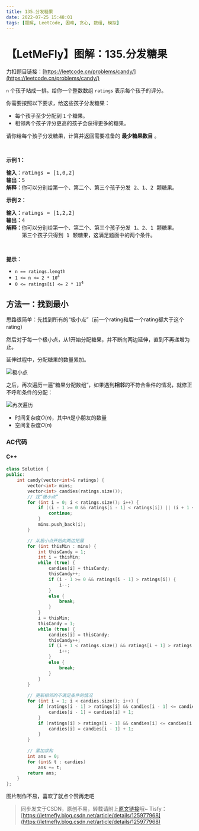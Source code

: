 ```yaml
---
title: 135.分发糖果
date: 2022-07-25 15:48:01
tags: [题解, LeetCode, 困难, 贪心, 数组, 模拟]
---
```


# 【LetMeFly】图解：135.分发糖果

力扣题目链接：[https://leetcode.cn/problems/candy/](https://leetcode.cn/problems/candy/)

<p><code>n</code> 个孩子站成一排。给你一个整数数组 <code>ratings</code> 表示每个孩子的评分。</p>

<p>你需要按照以下要求，给这些孩子分发糖果：</p>

<ul>
	<li>每个孩子至少分配到 <code>1</code> 个糖果。</li>
	<li>相邻两个孩子评分更高的孩子会获得更多的糖果。</li>
</ul>

<p>请你给每个孩子分发糖果，计算并返回需要准备的 <strong>最少糖果数目</strong> 。</p>

<p>&nbsp;</p>

<p><strong>示例&nbsp;1：</strong></p>

<pre>
<strong>输入：</strong>ratings = [1,0,2]
<strong>输出：</strong>5
<strong>解释：</strong>你可以分别给第一个、第二个、第三个孩子分发 2、1、2 颗糖果。
</pre>

<p><strong>示例&nbsp;2：</strong></p>

<pre>
<strong>输入：</strong>ratings = [1,2,2]
<strong>输出：</strong>4
<strong>解释：</strong>你可以分别给第一个、第二个、第三个孩子分发 1、2、1 颗糖果。
     第三个孩子只得到 1 颗糖果，这满足题面中的两个条件。</pre>

<p>&nbsp;</p>

<p><strong>提示：</strong></p>

<ul>
	<li><code>n == ratings.length</code></li>
	<li><code>1 &lt;= n &lt;= 2 * 10<sup>4</sup></code></li>
	<li><code>0 &lt;= ratings[i] &lt;= 2 * 10<sup>4</sup></code></li>
</ul>


    
## 方法一：找到最小

思路很简单：先找到所有的“极小点”（前一个rating和后一个rating都大于这个rating）

然后对于每一个极小点，从$1$开始分配糖果，并不断向两边延伸，直到不再递增为止。

延伸过程中，分配糖果的数量累加。

![极小点](https://cors.tisfy.eu.org/https://img-blog.csdnimg.cn/5a567f411b9e4bf1ba62dd787515bdad.png#pic_center)

之后，再次遍历一遍“糖果分配数组”，如果遇到**相邻**的不符合条件的情况，就修正不呼和条件的分配：

![再次遍历](https://cors.tisfy.eu.org/https://img-blog.csdnimg.cn/4b9ac48aa1e74da6bc158821763368e4.png#pic_center)

+ 时间复杂度$O(n)$，其中$n$是小朋友的数量
+ 空间复杂度$O(n)$

### AC代码

#### C++

```cpp
class Solution {
public:
    int candy(vector<int>& ratings) {
        vector<int> mins;
        vector<int> candies(ratings.size());
		// 找“极小点”
        for (int i = 0; i < ratings.size(); i++) {
            if ((i - 1 >= 0 && ratings[i - 1] < ratings[i]) || (i + 1 < ratings.size() && ratings[i + 1] < ratings[i])) {
                continue;
            }
            mins.push_back(i);
        }

		// 从极小点开始向两边拓展
        for (int thisMin : mins) {
            int thisCandy = 1;
            int i = thisMin;
            while (true) {
                candies[i] = thisCandy;
                thisCandy++;
                if (i - 1 >= 0 && ratings[i - 1] > ratings[i]) {
                    i--;
                }
                else {
                    break;
                }
            }
            i = thisMin;
            thisCandy = 1;
            while (true) {
                candies[i] = thisCandy;
                thisCandy++;
                if (i + 1 < ratings.size() && ratings[i + 1] > ratings[i]) {
                    i++;
                }
                else {
                    break;
                }
            }
        }
        
		// 更新相邻的不满足条件的情况
        for (int i = 1; i < candies.size(); i++) {
            if (ratings[i - 1] > ratings[i] && candies[i - 1] <= candies[i]) {
                candies[i - 1] = candies[i] + 1;
            }
            if (ratings[i] > ratings[i - 1] && candies[i] <= candies[i - 1]) {
                candies[i] = candies[i - 1] + 1;
            }
        }
		
		// 累加求和
        int ans = 0;
        for (int& t : candies)
            ans += t;
        return ans;
    }
};
```

图片制作不易，喜欢了就点个赞再走吧

> 同步发文于CSDN，原创不易，转载请附上[原文链接](https://blog.letmefly.xyz/2022/07/25/LeetCode%200135.%E5%88%86%E5%8F%91%E7%B3%96%E6%9E%9C/)哦~
> Tisfy：[https://letmefly.blog.csdn.net/article/details/125977968](https://letmefly.blog.csdn.net/article/details/125977968)
